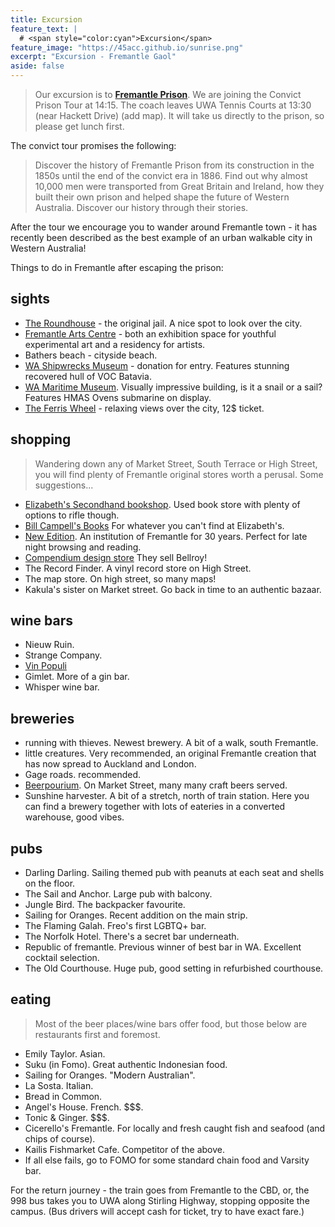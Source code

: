 ```yaml
---
title: Excursion
feature_text: | 
  # <span style="color:cyan">Excursion</span>
feature_image: "https://45acc.github.io/sunrise.png"
excerpt: "Excursion - Fremantle Gaol"
aside: false
---
```



> Our excursion is to **[Fremantle Prison](https://fremantleprison.com.au)**. We are joining the Convict Prison Tour at 14:15.
The coach leaves UWA Tennis Courts at 13:30 (near Hackett Drive) (add map). It will take us directly to the prison, so please get lunch first.

The convict tour promises the following:

> Discover the history of Fremantle Prison from its construction in the 1850s until the end of the convict era in 1886.
> Find out why almost 10,000 men were transported from Great Britain and Ireland, how they built their own prison and helped shape the future of Western Australia.
> Discover our history through their stories.


After the tour we encourage you to wander around Fremantle town - it has recently been described as the best example of an urban walkable city in Western Australia!

Things to do in Fremantle after escaping the prison:

## sights

* [The Roundhouse](https://www.fremantleroundhouse.com.au) - the original jail. A nice spot to look over the city.
* [Fremantle Arts Centre](https://www.fac.org.au) - both an exhibition space for youthful experimental art and a residency for artists.
* Bathers beach - cityside beach.
* [WA Shipwrecks Museum](https://visit.museum.wa.gov.au/shipwrecks) - donation for entry. Features stunning recovered hull of VOC Batavia.
* [WA Maritime Museum](https://visit.museum.wa.gov.au/maritime). Visually impressive building, is it a snail or a sail? Features HMAS Ovens submarine on display.
* [The Ferris Wheel](https://touristwheelfremantle.com.au/prices) - relaxing views over the city, 12$ ticket.





## shopping

>  Wandering down any of Market Street, South Terrace or High Street, you will find plenty of  Fremantle original stores worth a perusal. Some suggestions...

* [Elizabeth's Secondhand bookshop](https://www.elizabethsbookshop.com.au). Used book store with plenty of options to rifle though.
* [Bill Campell's Books](http://bill-campbell-books.edan.io/) For whatever you can't find at Elizabeth's.
* [New Edition](http://www.newedition.com.au/). An institution of Fremantle for 30 years. Perfect for late night browsing and reading.
* [Compendium design store](https://www.compendiumstore.com.au/) They sell Bellroy!
* The Record Finder. A vinyl record store on High Street.
* The map store. On high street, so many maps!
*  Kakula's sister on Market street. Go back in time to an authentic bazaar.

## wine bars

* Nieuw Ruin.
* Strange Company.
* [Vin Populi](https://www.vinpopuli.com.au/)
* Gimlet. More of a gin bar.
* Whisper wine bar.


## breweries

* running with thieves. Newest brewery. A bit of a walk, south Fremantle.
* little creatures. Very recommended, an original Fremantle creation that has now spread to Auckland and London.
* Gage roads. recommended.
* [Beerpourium](https://beerpourium.com.au). On Market Street, many many craft beers served.
* Sunshine harvester. A bit of a stretch, north of train station. Here you can find a brewery together with lots of eateries in a converted warehouse, good vibes.

## pubs

* Darling Darling. Sailing themed pub with peanuts at each seat and shells on the floor.
* The Sail and Anchor. Large pub with balcony.
* Jungle Bird. The backpacker favourite.
* Sailing for Oranges. Recent addition on the main strip.
* The Flaming Galah. Freo's first LGBTQ+ bar.
* The Norfolk Hotel. There's a secret bar underneath.
* Republic of fremantle. Previous winner of best bar in WA. Excellent cocktail selection.
* The Old Courthouse. Huge pub, good setting in refurbished courthouse.


## eating

> Most of the beer places/wine bars offer food, but those below are restaurants first and foremost.

* Emily Taylor. Asian.
* Suku (in Fomo). Great authentic Indonesian food.
* Sailing for Oranges. "Modern Australian".
* La Sosta. Italian.
* Bread in Common.
* Angel's House. French. $$$.
* Tonic & Ginger. $$$.
* Cicerello's Fremantle. For locally and fresh caught fish and seafood (and chips of course).
* Kailis Fishmarket Cafe. Competitor of the above.
* If all else fails, go to FOMO for some standard chain food and Varsity bar.



For the return journey - the train goes from Fremantle to the CBD, or, the 998 bus takes you to UWA along Stirling Highway, stopping opposite the campus. (Bus drivers will accept cash for ticket, try to have exact fare.)
